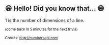 ## 😄 Hello! Did you know that... 😄
1 is the number of dimensions of a line.

<sup>(come back in 5 minutes for the next trivia)</sup>


<sup>Credits: http://numbersapi.com</sup>
